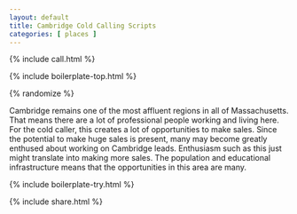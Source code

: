 ```yaml
---
layout: default
title: Cambridge Cold Calling Scripts
categories: [ places ]
---
```


{% include call.html %}

{% include boilerplate-top.html %}


{% randomize %}

Cambridge remains one of the most affluent regions in all of Massachusetts. That means there are a lot of professional people working and living here. For the cold caller, this creates a lot of opportunities to make sales. Since the potential to make huge sales is present, many may become greatly enthused about  working on Cambridge leads. Enthusiasm such as this just might translate into making more sales. The population and educational infrastructure means that the opportunities in this area are many.

{% include boilerplate-try.html %}

{% include share.html %}